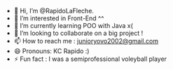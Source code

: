 - 👋 Hi, I’m @RapidoLaFleche.
- 👀 I’m interested in Front-End ^^
- 🌱 I’m currently learning POO with Java x(
- 💞️ I’m looking to collaborate on a big project !
- 📫 How to reach me : junioryovo2002@gmail.com
- 😄 Pronouns: KC Rapido :)
- ⚡ Fun fact : I was a semiprofessional voleyball player 

<!---
RapidoLaFleche/RapidoLaFleche is a ✨ special ✨ repository because its `README.md` (this file) appears on your GitHub profile.
You can click the Preview link to take a look at your changes.
--->
